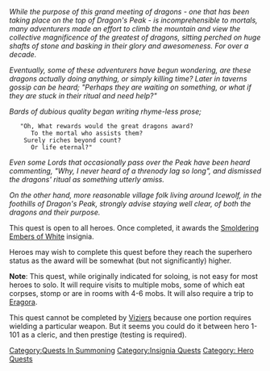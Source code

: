 *While the purpose of this grand meeting of dragons - one that has been
taking place on the top of Dragon's Peak - is incomprehensible to
mortals, many adventurers made an effort to climb the mountain and view
the collective magnificence of the greatest of dragons, sitting perched
on huge shafts of stone and basking in their glory and awesomeness. For
over a decade.*

*Eventually, some of these adventurers have begun wondering, are these
dragons actually doing anything, or simply killing time? Later in
taverns gossip can be heard; "Perhaps they are waiting on something, or
what if they are stuck in their ritual and need help?"*

*Bards of dubious quality began writing rhyme-less prose;*

`   "Oh, What rewards would the great dragons award?`  
`      To the mortal who assists them?`  
`    Surely riches beyond count?`  
`      Or life eternal?"`

*Even some Lords that occasionally pass over the Peak have been heard
commenting, "Why, I never heard of a threnody lag so long", and
dismissed the dragons' ritual as something utterly amiss.*

*On the other hand, more reasonable village folk living around Icewolf,
in the foothills of Dragon's Peak, strongly advise staying well clear,
of both the dragons and their purpose.*

This quest is open to all heroes. Once completed, it awards the
[Smoldering Embers of
White](Smoldering_Embers_Of_White_Insignia.md "wikilink") insignia.

Heroes may wish to complete this quest before they reach the superhero
status as the award will be somewhat (but not significantly) higher.

**Note**: This quest, while originally indicated for soloing, is not
easy for most heroes to solo. It will require visits to multiple mobs,
some of which eat corpses, stomp or are in rooms with 4-6 mobs. It will
also require a trip to [Eragora](:Category:Eragora.md "wikilink").

This quest cannot be completed by
[Viziers](:Category:Viziers.md "wikilink") because one portion requires
wielding a particular weapon. But it seems you could do it between hero
1-101 as a cleric, and then prestige (testing is required).

[Category:Quests In Summoning](Category:Quests_In_Summoning "wikilink")
[Category:Insignia Quests](Category:Insignia_Quests "wikilink")
[Category: Hero Quests](Category:_Hero_Quests "wikilink")
